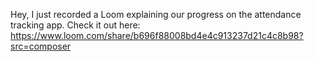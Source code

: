 Hey, I just recorded a Loom explaining our progress on the attendance tracking app. Check it out here: 
https://www.loom.com/share/b696f88008bd4e4c913237d21c4c8b98?src=composer
